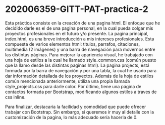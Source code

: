 # 202006359-GITT-PAT-practica-2

Esta práctica consiste en la creación de una pagina html. El enfoque que he decidido darle es el de una pagina personal, en la cual pueda colgar mis proyectos profesionales en el futuro y/o presente. La pagina principal, index.html, es una breve introducción a mis intereses profesionales. Esta compuesta de varios elementos html: titulos, parrafos, citaciones, multimedia (2 imágenes) y una barra de navegación para movernos entre las distintas páginas. Para mejorar la apariencia visual, he trabajado con una hoja de estilos a la cual he llamado style_common.css (común puesto que la llamo desde las distintas paginas html). La pagina projects, está formada por la barra de navegación y por una tabla, la cual he usado para dar información detallada de los proyectos. Además de la hoja de estilos común mencionada anteriormente, utiliza una propia llamada style_projects.css para darle color. Por último, tiene una página de contactos formada por Bootstrap, modificando algunos estilos a traves de css inline. 

Para finalizar, destacaría la facilidad y comodidad que puede ofrecer trabajar con Bootstrap. Sin embargo, si queremos ir muy al detalle con la customización de la pagina, lo más adecuado sería hacerla de 0.

